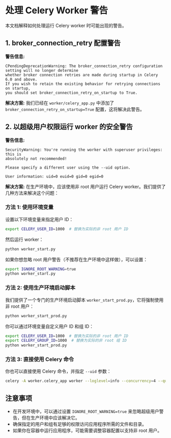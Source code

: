 # 处理 Celery Worker 警告

本文档解释如何处理运行 Celery worker 时可能出现的警告。

## 1. broker_connection_retry 配置警告

**警告信息:**
```
CPendingDeprecationWarning: The broker_connection_retry configuration setting will no longer determine
whether broker connection retries are made during startup in Celery 6.0 and above.
If you wish to retain the existing behavior for retrying connections on startup,
you should set broker_connection_retry_on_startup to True.
```

**解决方案:**
我们已经在 `worker/celery_app.py` 中添加了 `broker_connection_retry_on_startup=True` 配置，这将解决此警告。

## 2. 以超级用户权限运行 worker 的安全警告

**警告信息:**
```
SecurityWarning: You're running the worker with superuser privileges: this is
absolutely not recommended!

Please specify a different user using the --uid option.

User information: uid=0 euid=0 gid=0 egid=0
```

**解决方案:**
在生产环境中，应该使用非 root 用户运行 Celery worker。我们提供了几种方法来解决这个问题：

### 方法 1: 使用环境变量

设置以下环境变量来指定用户 ID：

```bash
export CELERY_USER_ID=1000  # 替换为实际的非 root 用户 ID
```

然后运行 worker：

```bash
python worker_start.py
```

如果你想忽略 root 用户警告（不推荐在生产环境中这样做），可以设置：

```bash
export IGNORE_ROOT_WARNING=true
python worker_start.py
```

### 方法 2: 使用生产环境启动脚本

我们提供了一个专门的生产环境启动脚本 `worker_start_prod.py`，它将强制使用非 root 用户：

```bash
python worker_start_prod.py
```

你可以通过环境变量自定义用户 ID 和组 ID：

```bash
export CELERY_USER_ID=1000  # 替换为实际的非 root 用户 ID
export CELERY_GROUP_ID=1000  # 替换为实际的非 root 组 ID
python worker_start_prod.py
```

### 方法 3: 直接使用 Celery 命令

你也可以直接使用 Celery 命令，并指定 `--uid` 参数：

```bash
celery -A worker.celery_app worker --loglevel=info --concurrency=4 --queues=main-queue --uid=1000 --gid=1000
```

## 注意事项

- 在开发环境中，可以通过设置 `IGNORE_ROOT_WARNING=true` 来忽略超级用户警告，但在生产环境中应该解决它。
- 确保指定的用户和组有足够的权限访问应用程序所需的文件和目录。
- 如果你在容器中运行应用程序，可能需要调整容器配置以支持非 root 用户。 